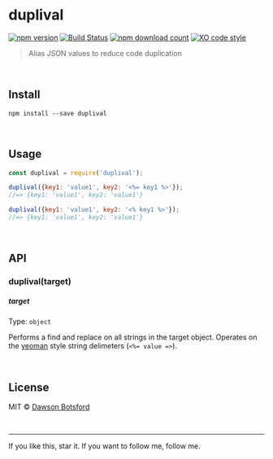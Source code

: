 # duplival
[![npm version](https://img.shields.io/npm/v/duplival.svg)](https://www.npmjs.com/package/duplival)
[![Build Status](https://travis-ci.org/dawsonbotsford/duplival.svg?branch=master)](https://travis-ci.org/dawsonbotsford/duplival)
[![npm download count](http://img.shields.io/npm/dm/duplival.svg?style=flat)](http://npmjs.org/duplival)
[![XO code style](https://img.shields.io/badge/code_style-XO-5ed9c7.svg)](https://github.com/sindresorhus/xo)

> Alias JSON values to reduce code duplication

<br>



## Install

```
npm install --save duplival
```


<br>

## Usage

```js
const duplival = require('duplival');

duplival({key1: 'value1', key2: '<%= key1 %>'});
//=> {key1: 'value1', key2: 'value1'}

duplival({key1: 'value1', key2: '<% key1 %>'});
//=> {key1: 'value1', key2: 'value1'}
```

<br>

## API

### duplival(target)

##### target

Type: `object`

Performs a find and replace on all strings in the target object. Operates on the [yeoman](https://github.com/yeoman/yeoman) style string delimeters (`<%= value =>`).

<br>

## License

MIT © [Dawson Botsford](http://dawsonbotsford.com)

<br>

---
If you like this, star it. If you want to follow me, follow me.
